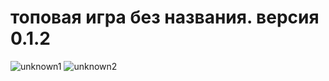 # топовая игра без названия. версия 0.1.2
![unknown1](https://cdn.discordapp.com/attachments/858076704823181366/1082602974402064424/image.png)
![unknown2](https://cdn.discordapp.com/attachments/858076704823181366/1082603578486685756/image.png)